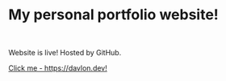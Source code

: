<h1>My personal portfolio website!</h1>
<br>
<p>Website is live! Hosted by GitHub.<p> 
<a href="https://davlon.dev" target="_blank">
    Click me - https://davlon.dev!
</a>

